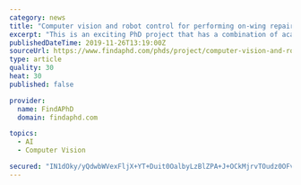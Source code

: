 ```yaml
---
category: news
title: "Computer vision and robot control for performing on-wing repair of aero-engines"
excerpt: "This is an exciting PhD project that has a combination of academic and industrial challenges which will enhance the student’s ability to tackle complex intellectual and practical aspects of computer vision and robotics. We are seeking talented candidates with: • First or upper second class degree in Robotics/Computer Science/Cybernetics ..."
publishedDateTime: 2019-11-26T13:19:00Z
sourceUrl: https://www.findaphd.com/phds/project/computer-vision-and-robot-control-for-performing-on-wing-repair-of-aero-engines/?p116117
type: article
quality: 30
heat: 30
published: false

provider:
  name: FindAPhD
  domain: findaphd.com

topics:
  - AI
  - Computer Vision

secured: "IN1dOky/yQdwbWVexFljX+YT+Duit0OalbyLzBlZPA+J+OCkMjrvTOudz0OFvAQFirJl8y6Cl1dI1vV677wY3r3lYEsEglU0RhG4h27KU42BS5vB2EUC0AYyvSEK3G+QB46Rk6qM6UfgGBFXjCVYp31qACigIlMWmoxjmEzpMjHRrZLXjIY1aJq8fwZ+1JTkE7RRkLrxoq/jIg8VJXbzoSl+o4MsNNzsndwNAz8fBuedFPRfjlqN7Vs1vHc+r23q79lnjsmhZ35xahtRYEL2Mw==;GC9/U46HZqChD4O/gkbbUQ=="
---
```


